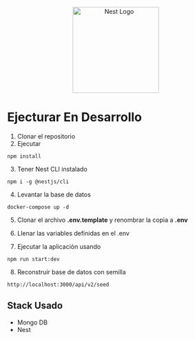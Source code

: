 <p align="center">
  <a href="http://nestjs.com/" target="blank"><img src="https://nestjs.com/img/logo-small.svg" width="200" alt="Nest Logo" /></a>
</p>

# Ejecturar En Desarrollo
1. Clonar el repositorio
2. Ejecutar 

```
npm install  
```

3. Tener Nest CLI instalado
```
npm i -g @nestjs/cli
```

4. Levantar la base de datos
```
docker-compose up -d
```

5. Clonar el archivo __.env.template__ y renombrar la copia a __.env__

6. Llenar las variables definidas en el .env

7. Ejecutar la aplicación usando
```
npm run start:dev
```

8. Reconstruir base de datos con semilla
```
http://localhost:3000/api/v2/seed
```

## Stack Usado
* Mongo DB
* Nest